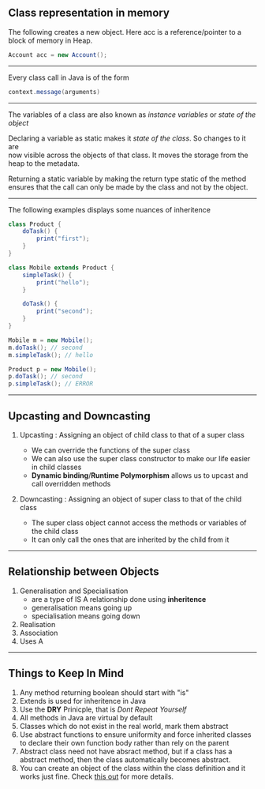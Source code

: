 ## Class representation in memory

The following creates a new object. Here acc is a reference/pointer to a block of memory in Heap.

```java
Account acc = new Account();
```

---

Every class call in Java is of the form

```java
context.message(arguments)
```

---

The variables of a class are also known as *instance variables* or *state of the object*  

Declaring a variable as static makes it *state of the class*. So changes to it are  
now visible across the objects of that class. It moves the storage from the heap to the metadata.   

Returning a static variable by making the return type static of the method ensures that the call 
can only be made by the class and not by the object.   

---

The following examples displays some nuances of inheritence

```java
class Product {
	doTask() {
		print("first");
	}
}

class Mobile extends Product {
	simpleTask() {
		print("hello");
	}

	doTask() {
		print("second");
	}
}

Mobile m = new Mobile();
m.doTask(); // second
m.simpleTask(); // hello

Product p = new Mobile();
p.doTask(); // second
p.simpleTask(); // ERROR

```

---

## Upcasting and Downcasting

1. Upcasting : Assigning an object of child class to that of a super class
    - We can override the functions of the super class
    - We can also use the super class constructor to make our life easier in child classes
    - **Dynamic binding**/**Runtime Polymorphism** allows us to upcast and call overridden methods 

2. Downcasting : Assigning an object of super class to that of the child class
    - The super class object cannot access the methods or variables of the child class
    - It can only call the ones that are inherited by the child from it


---

## Relationship between Objects

1. Generalisation and Specialisation
	- are a type of IS A relationship done using **inheritence**
	- generalisation means going up 
	- specialisation means going down
2. Realisation
3. Association
4. Uses A

---

## Things to Keep In Mind

1. Any method returning boolean should start with "is"
2. Extends is used for inheritence in Java
3. Use the **DRY** Prinicple, that is *Dont Repeat Yourself*
4. All methods in Java are virtual by default
5. Classes which do not exist in the real world, mark them abstract
6. Use abstract functions to ensure uniformity and force inherited classes to declare their own function body rather than rely on the parent
7. Abstract class need not have absract method, but if a class has a abstract method, then the class automatically becomes abstract.
8. You can create an object of the class within the class definition and it works just fine. Check [this out](https://stackoverflow.com/questions/9780742/how-can-a-class-have-a-member-of-its-own-type-isnt-this-infinite-recursion) for more details.



